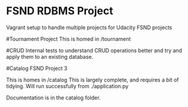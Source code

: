 # FSND RDBMS Project
Vagrant setup to handle multiple projects for Udacity FSND projects

#Tournament Project This is homed in /tournament

#CRUD Internal tests to understand CRUD operations better and try and apply them to an existing database.

#Catalog FSND Project 3

This is homes in /catalog This is largely complete, and requires a bit of tidying. Will run successfully from ./application.py

Documentation is in the catalog folder.

